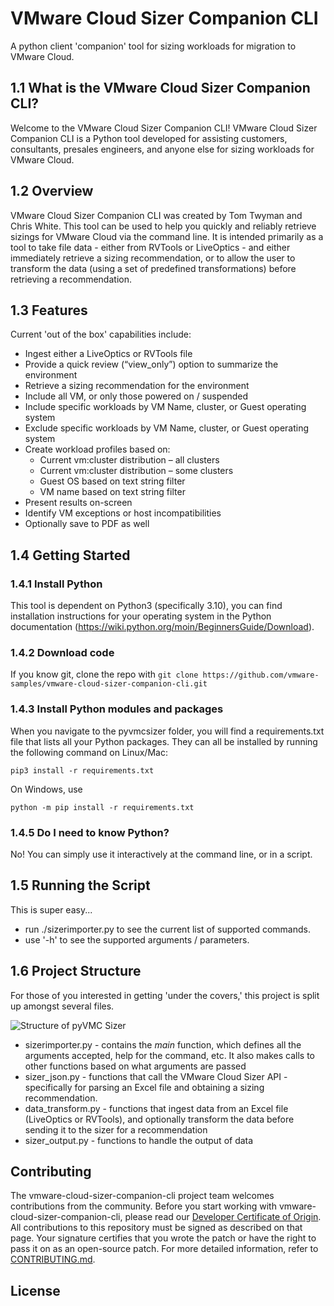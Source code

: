 # VMware Cloud Sizer Companion CLI

A python client 'companion' tool for sizing workloads for migration to VMware Cloud.

## 1.1 What is the VMware Cloud Sizer Companion CLI?
Welcome to the VMware Cloud Sizer Companion CLI!  VMware Cloud Sizer Companion CLI is a Python tool developed for assisting customers, consultants, presales engineers, and anyone else for sizing workloads for VMware Cloud.

## 1.2 Overview

VMware Cloud Sizer Companion CLI was created by Tom Twyman and Chris White.  This tool can be used to help you quickly and reliably retrieve sizings for VMware Cloud via the command line.  It is intended primarily as a tool to take file data - either from RVTools or LiveOptics - and either immediately retrieve a sizing recommendation, or to allow the user to transform the data (using a set of predefined transformations) before retrieving a recommendation.

## 1.3 Features
Current 'out of the box' capabilities include:
- Ingest either a LiveOptics or RVTools file
- Provide a quick review (“view_only”) option to summarize the environment
- Retrieve a sizing recommendation for the environment
- Include all VM, or only those powered on / suspended
- Include specific workloads by VM Name, cluster, or Guest operating system
- Exclude specific workloads by VM Name, cluster, or Guest operating system
- Create workload profiles based on:
  - Current vm:cluster distribution – all clusters
  - Current vm:cluster distribution – some clusters
  - Guest OS based on text string filter
  - VM name based on text string filter
- Present results on-screen
- Identify VM exceptions or host incompatibilities
- Optionally save to PDF as well


## 1.4 Getting Started

### 1.4.1 Install Python
This tool is dependent on Python3 (specifically 3.10), you can find installation instructions for your operating system in the Python documentation (https://wiki.python.org/moin/BeginnersGuide/Download).

### 1.4.2 Download code
If you know git, clone the repo with
```git clone https://github.com/vmware-samples/vmware-cloud-sizer-companion-cli.git ```


### 1.4.3 Install Python modules and packages
When you navigate to the pyvmcsizer folder, you will find a requirements.txt file that lists all your Python packages. They can all be installed by running the following command on Linux/Mac:

```pip3 install -r requirements.txt```

On Windows, use

```python -m pip install -r requirements.txt```

### 1.4.5 Do I need to know Python?
No! You can simply use it interactively at the command line, or in a script.

## 1.5 Running the Script
This is super easy...
- run ./sizerimporter.py to see the current list of supported commands.
- use '-h' to see the supported arguments / parameters.

## 1.6 Project Structure

For those of you interested in getting 'under the covers,' this project is split up amongst several files.

![Structure of pyVMC Sizer](pyvmcsizer.png)

* sizerimporter.py - contains the _main_ function, which defines all the arguments accepted, help for the command, etc.  It also makes calls to other functions based on what arguments are passed
* sizer_json.py - functions that call the VMware Cloud Sizer API - specifically for parsing an Excel file and obtaining a sizing recommendation.
* data_transform.py - functions that ingest data from an Excel file (LiveOptics or RVTools), and optionally transform the data before sending it to the sizer for a recommendation
* sizer_output.py - functions to handle the output of data

## Contributing

The vmware-cloud-sizer-companion-cli project team welcomes contributions from the community. Before you start working with vmware-cloud-sizer-companion-cli, please
read our [Developer Certificate of Origin](https://cla.vmware.com/dco). All contributions to this repository must be
signed as described on that page. Your signature certifies that you wrote the patch or have the right to pass it on
as an open-source patch. For more detailed information, refer to [CONTRIBUTING.md](CONTRIBUTING.md).

## License

